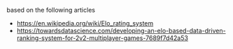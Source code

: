 based on the following articles

- https://en.wikipedia.org/wiki/Elo_rating_system
- https://towardsdatascience.com/developing-an-elo-based-data-driven-ranking-system-for-2v2-multiplayer-games-7689f7d42a53